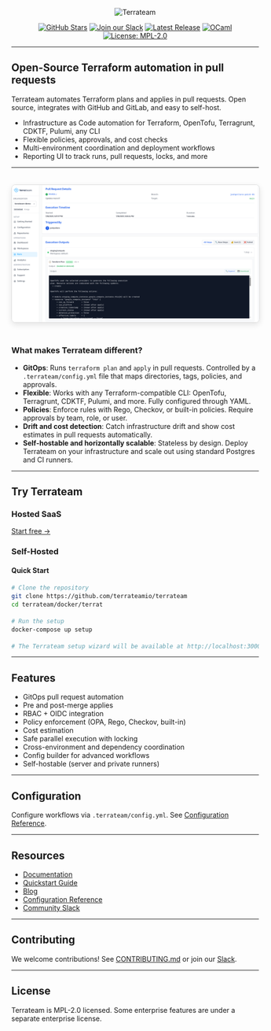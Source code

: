 <p align="center">
  <picture>
    <source media="(prefers-color-scheme: dark)" srcset="https://raw.githubusercontent.com/terrateamio/brand-artifacts/fa9cb8e10b09478065fc2566e486d4c65d1eb912/logos/wordmark/blue%3Awhite/terrateam_wordmark_blue-white.svg">
    <img alt="Terrateam" src="https://raw.githubusercontent.com/terrateamio/brand-artifacts/fa9cb8e10b09478065fc2566e486d4c65d1eb912/logos/wordmark/blue%3Adark%20blue/terrateam_wordmark_blue-dark%20blue.svg" width="400">
  </picture>
</p>
<p align="center">
  <a href="https://github.com/terrateamio/terrateam/stargazers"><img alt="GitHub Stars" src="https://img.shields.io/github/stars/terrateamio/terrateam"></a>
  <a href="https://terrateam.io/slack"><img alt="Join our Slack" src="https://img.shields.io/badge/slack-join%20chat-blue"></a>
  <a href="https://github.com/terrateamio/mono/releases"><img alt="Latest Release" src="https://img.shields.io/github/v/release/terrateamio/mono?color=%239F50DA"></a>
  <a href="https://ocaml.org"><img alt="OCaml" src="https://img.shields.io/badge/OCaml-EC6813?logo=ocaml&logoColor=fff"></a>
  <a href="https://opensource.org/licenses/MPL-2.0"><img alt="License: MPL-2.0" src="https://img.shields.io/badge/License-MPL--2.0-blue.svg"></a>
</p>

---

## Open-Source Terraform automation in pull requests

Terrateam automates Terraform plans and applies in pull requests. Open source, integrates with GitHub and GitLab, and easy to self-host.

* Infrastructure as Code automation for Terraform, OpenTofu, Terragrunt, CDKTF, Pulumi, any CLI
* Flexible policies, approvals, and cost checks
* Multi-environment coordination and deployment workflows
* Reporting UI to track runs, pull requests, locks, and more

---

<div align="center">
  <img
    src="assets/terrateam-ui.png"
    alt="Terrateam UI - Run Dashboard"
    width="800"
    loading="lazy"
    style="border-radius:8px; border:1px solid #ddd; box-shadow: 0 4px 12px rgba(0,0,0,0.1); margin: 20px 0;"
  >
</div>



### What makes Terrateam different?

* **GitOps**: Runs `terraform plan` and `apply` in pull requests. Controlled by a `.terrateam/config.yml` file that maps directories, tags, policies, and approvals.
* **Flexible**: Works with any Terraform-compatible CLI: OpenTofu, Terragrunt, CDKTF, Pulumi, and more. Fully configured through YAML.
* **Policies**: Enforce rules with Rego, Checkov, or built-in policies. Require approvals by team, role, or user.
* **Drift and cost detection**: Catch infrastructure drift and show cost estimates in pull requests automatically.
* **Self-hostable and horizontally scalable**: Stateless by design. Deploy Terrateam on your infrastructure and scale out using standard Postgres and CI runners.
---

## Try Terrateam

### Hosted SaaS

[Start free →](https://terrateam.io)

### Self-Hosted

#### Quick Start

```bash
# Clone the repository
git clone https://github.com/terrateamio/terrateam
cd terrateam/docker/terrat

# Run the setup
docker-compose up setup

# The Terrateam setup wizard will be available at http://localhost:3000
```
---

## Features

* GitOps pull request automation
* Pre and post-merge applies
* RBAC + OIDC integration
* Policy enforcement (OPA, Rego, Checkov, built-in)
* Cost estimation
* Safe parallel execution with locking
* Cross-environment and dependency coordination
* Config builder for advanced workflows
* Self-hostable (server and private runners)

---

## Configuration

Configure workflows via `.terrateam/config.yml`. See [Configuration Reference](https://docs.terrateam.io/configuration-reference).

---

## Resources

* [Documentation](https://docs.terrateam.io)
* [Quickstart Guide](https://docs.terrateam.io/getting-started/quickstart-guide)
* [Blog](https://terrateam.io/blog)
* [Configuration Reference](https://docs.terrateam.io/configuration-reference)
* [Community Slack](https://terrateam.io/slack)

---

## Contributing

We welcome contributions! See [CONTRIBUTING.md](CONTRIBUTING.md) or join our [Slack](https://terrateam.io/slack).

---

## License

Terrateam is MPL-2.0 licensed. Some enterprise features are under a separate enterprise license.
